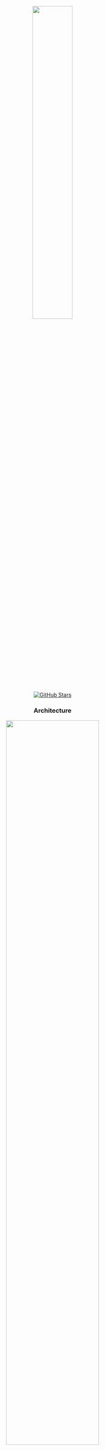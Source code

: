 <p align="center">
  <img width="46%" src="https://github.com/user-attachments/assets/5cbea151-344e-4c12-96fd-7518518ca49b" />
</p>

<p align="center">
   <a align="center" href="https://github.com/Its-Ankush/SkibidiChat/stargazers"><img src="https://img.shields.io/github/stars/Its-Ankush/SkibidiChat" alt="GitHub Stars"></a>
</p>

<h3 align="center"><b>Architecture</b></h3>
<p align="center">
  <img width="70%" src="https://github.com/user-attachments/assets/0174ceb0-9cba-4fc2-b198-22900aab186c" />
</p>


<h3 align="center"><b>Demo</b></h3>
<p align="center">
  <img width="70%" src="https://github.com/user-attachments/assets/6eb6340a-b7c8-4637-981d-2a2db26984c3" />
</p>


## Usage instructions [docker only]
Note - Docker and docker compose must be installed

1. 
```bash
git clone https://github.com/Its-Ankush/SkibidiChat
cd SkibidiChat
```
2. Rename the `.env.sample` to `.env` and select a b64 encoded secret for `CADDY_JWTAUTH_SIGN_KEY`
3. Run 
```bash
docker compose pull 
docker compose up
```
4. Visit https://localhost:8080 and accept warnings if any
